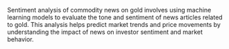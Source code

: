 Sentiment analysis of commodity news on gold involves using machine learning models to evaluate the tone and sentiment of news articles related to gold. This analysis helps predict market trends and price movements by understanding the impact of news on investor sentiment and market behavior.

